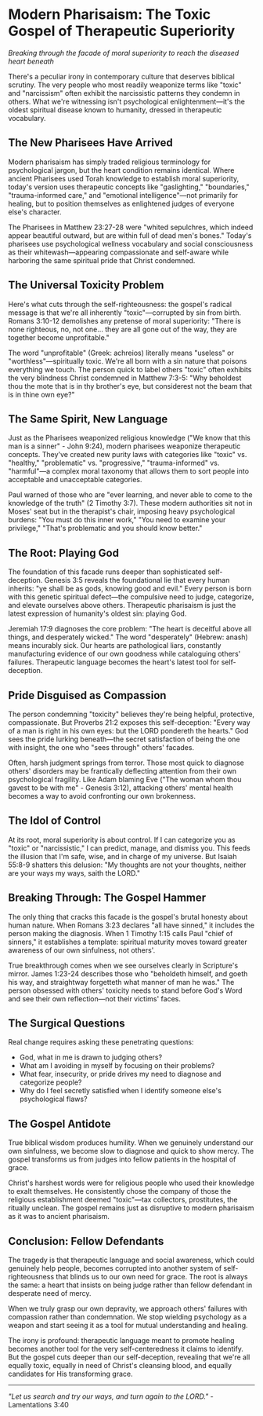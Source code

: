 # Modern Pharisaism: The Toxic Gospel of Therapeutic Superiority

*Breaking through the facade of moral superiority to reach the diseased heart beneath*

There's a peculiar irony in contemporary culture that deserves biblical scrutiny. The very people who most readily weaponize terms like "toxic" and "narcissism" often exhibit the narcissistic patterns they condemn in others. What we're witnessing isn't psychological enlightenment—it's the oldest spiritual disease known to humanity, dressed in therapeutic vocabulary.

## The New Pharisees Have Arrived

Modern pharisaism has simply traded religious terminology for psychological jargon, but the heart condition remains identical. Where ancient Pharisees used Torah knowledge to establish moral superiority, today's version uses therapeutic concepts like "gaslighting," "boundaries," "trauma-informed care," and "emotional intelligence"—not primarily for healing, but to position themselves as enlightened judges of everyone else's character.

The Pharisees in Matthew 23:27-28 were "whited sepulchres, which indeed appear beautiful outward, but are within full of dead men's bones." Today's pharisees use psychological wellness vocabulary and social consciousness as their whitewash—appearing compassionate and self-aware while harboring the same spiritual pride that Christ condemned.

## The Universal Toxicity Problem

Here's what cuts through the self-righteousness: the gospel's radical message is that we're all inherently "toxic"—corrupted by sin from birth. Romans 3:10-12 demolishes any pretense of moral superiority: "There is none righteous, no, not one... they are all gone out of the way, they are together become unprofitable."

The word "unprofitable" (Greek: achreios) literally means "useless" or "worthless"—spiritually toxic. We're all born with a sin nature that poisons everything we touch. The person quick to label others "toxic" often exhibits the very blindness Christ condemned in Matthew 7:3-5: "Why beholdest thou the mote that is in thy brother's eye, but considerest not the beam that is in thine own eye?"

## The Same Spirit, New Language

Just as the Pharisees weaponized religious knowledge ("We know that this man is a sinner" - John 9:24), modern pharisees weaponize therapeutic concepts. They've created new purity laws with categories like "toxic" vs. "healthy," "problematic" vs. "progressive," "trauma-informed" vs. "harmful"—a complex moral taxonomy that allows them to sort people into acceptable and unacceptable categories.

Paul warned of those who are "ever learning, and never able to come to the knowledge of the truth" (2 Timothy 3:7). These modern authorities sit not in Moses' seat but in the therapist's chair, imposing heavy psychological burdens: "You must do this inner work," "You need to examine your privilege," "That's problematic and you should know better."

## The Root: Playing God

The foundation of this facade runs deeper than sophisticated self-deception. Genesis 3:5 reveals the foundational lie that every human inherits: "ye shall be as gods, knowing good and evil." Every person is born with this genetic spiritual defect—the compulsive need to judge, categorize, and elevate ourselves above others. Therapeutic pharisaism is just the latest expression of humanity's oldest sin: playing God.

Jeremiah 17:9 diagnoses the core problem: "The heart is deceitful above all things, and desperately wicked." The word "desperately" (Hebrew: anash) means incurably sick. Our hearts are pathological liars, constantly manufacturing evidence of our own goodness while cataloguing others' failures. Therapeutic language becomes the heart's latest tool for self-deception.

## Pride Disguised as Compassion

The person condemning "toxicity" believes they're being helpful, protective, compassionate. But Proverbs 21:2 exposes this self-deception: "Every way of a man is right in his own eyes: but the LORD pondereth the hearts." God sees the pride lurking beneath—the secret satisfaction of being the one with insight, the one who "sees through" others' facades.

Often, harsh judgment springs from terror. Those most quick to diagnose others' disorders may be frantically deflecting attention from their own psychological fragility. Like Adam blaming Eve ("The woman whom thou gavest to be with me" - Genesis 3:12), attacking others' mental health becomes a way to avoid confronting our own brokenness.

## The Idol of Control

At its root, moral superiority is about control. If I can categorize you as "toxic" or "narcissistic," I can predict, manage, and dismiss you. This feeds the illusion that I'm safe, wise, and in charge of my universe. But Isaiah 55:8-9 shatters this delusion: "My thoughts are not your thoughts, neither are your ways my ways, saith the LORD."

## Breaking Through: The Gospel Hammer

The only thing that cracks this facade is the gospel's brutal honesty about human nature. When Romans 3:23 declares "all have sinned," it includes the person making the diagnosis. When 1 Timothy 1:15 calls Paul "chief of sinners," it establishes a template: spiritual maturity moves toward greater awareness of our own sinfulness, not others'.

True breakthrough comes when we see ourselves clearly in Scripture's mirror. James 1:23-24 describes those who "beholdeth himself, and goeth his way, and straightway forgetteth what manner of man he was." The person obsessed with others' toxicity needs to stand before God's Word and see their own reflection—not their victims' faces.

## The Surgical Questions

Real change requires asking these penetrating questions:

- God, what in me is drawn to judging others?
- What am I avoiding in myself by focusing on their problems?
- What fear, insecurity, or pride drives my need to diagnose and categorize people?
- Why do I feel secretly satisfied when I identify someone else's psychological flaws?

## The Gospel Antidote

True biblical wisdom produces humility. When we genuinely understand our own sinfulness, we become slow to diagnose and quick to show mercy. The gospel transforms us from judges into fellow patients in the hospital of grace.

Christ's harshest words were for religious people who used their knowledge to exalt themselves. He consistently chose the company of those the religious establishment deemed "toxic"—tax collectors, prostitutes, the ritually unclean. The gospel remains just as disruptive to modern pharisaism as it was to ancient pharisaism.

## Conclusion: Fellow Defendants

The tragedy is that therapeutic language and social awareness, which could genuinely help people, becomes corrupted into another system of self-righteousness that blinds us to our own need for grace. The root is always the same: a heart that insists on being judge rather than fellow defendant in desperate need of mercy.

When we truly grasp our own depravity, we approach others' failures with compassion rather than condemnation. We stop wielding psychology as a weapon and start seeing it as a tool for mutual understanding and healing.

The irony is profound: therapeutic language meant to promote healing becomes another tool for the very self-centeredness it claims to identify. But the gospel cuts deeper than our self-deception, revealing that we're all equally toxic, equally in need of Christ's cleansing blood, and equally candidates for His transforming grace.

---

*"Let us search and try our ways, and turn again to the LORD."* - Lamentations 3:40
